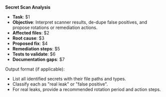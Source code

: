 <!-- $1=description of the task or goal, e.g., "Review secret scan output and highlight real leaks." -->
<!-- $2=name of the template (inferred: Secret Scan Analysis) -->
<!-- $3=maximum number of placeholders used (set to 7) -->

**Secret Scan Analysis**

- **Task**: $1
- **Objective**: Interpret scanner results, de-dupe false positives, and propose rotations or remediation actions.
- **Affected files**: $2
- **Root cause**: $3
- **Proposed fix**: $4
- **Remediation steps**: $5
- **Tests to validate**: $6
- **Documentation gaps**: $7

Output format (if applicable):
- List all identified secrets with their file paths and types.
- Classify each as "real leak" or "false positive".
- For real leaks, provide a recommended rotation period and action steps.
